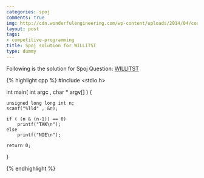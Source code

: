 ```yaml
---
categories: spoj
comments: true
img: http://cdn.wonderfulengineering.com/wp-content/uploads/2014/04/code-wallpaper-6.png
layout: post
tags:
- competitive-programming
title: Spoj solution for WILLITST
type: dummy
---
```


Following is the solution for Spoj Question: [WILLITST](http://www.spoj.com/problems/WILLITST/)

{% highlight cpp %}
#include <stdio.h>

int main( int argc , char * argv[] ) {

	unsigned long long int n;
	scanf("%lld" , &n);

	if ( (n & (n-1)) == 0)
		printf("TAK\n");
	else
		printf("NIE\n");

	return 0;
}

{% endhighlight %}